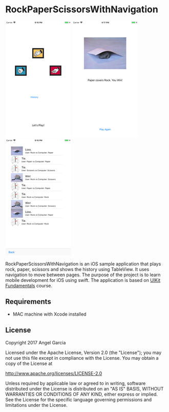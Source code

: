# RockPaperScissorsWithNavigation


![Scheme](/screenshots/SimulatorScreenShot-iPhone8Plus-2017-11-19at21.16.11.png)
![Scheme](/screenshots/SimulatorScreenShot-iPhone8Plus-2017-11-19at16.17.39.png)
![Scheme](/screenshots/SimulatorScreenShot-iPhone8Plus-2017-11-19at21.16.04.png)


RockPaperScissorsWithNavigation is an iOS sample application that plays rock, paper, scissors and shows the history using TableView. It uses navigation to move between pages.
The purpose of the project is to learn mobile development for iOS using swift.
The application is based on [UIKit Fundamentals](https://www.udacity.com/course/uikit-fundamentals--ud788) course.


## Requirements
- MAC machine with Xcode installed



## License

Copyright 2017 Angel Garcia

Licensed under the Apache License, Version 2.0 (the "License"); you may not use this file except in compliance with the License. You may obtain a copy of the License at

http://www.apache.org/licenses/LICENSE-2.0

Unless required by applicable law or agreed to in writing, software distributed under the License is distributed on an "AS IS" BASIS, WITHOUT WARRANTIES OR CONDITIONS OF ANY KIND, either express or implied. See the License for the specific language governing permissions and limitations under the License.


